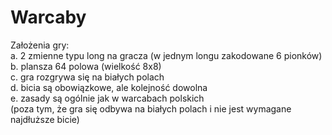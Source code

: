# Warcaby
Założenia gry:<br />
a. 2 zmienne typu long na gracza (w jednym longu zakodowane 6 pionków)<br />
b. plansza 64 polowa (wielkość 8x8)<br />
c. gra rozgrywa się na białych polach<br />
d. bicia są obowiązkowe, ale kolejność dowolna<br />
e. zasady są ogólnie jak w warcabach polskich<br />(poza tym, że gra się odbywa na białych polach i nie jest wymagane najdłuższe bicie)

